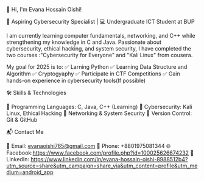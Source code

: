 👋 Hi, I'm Evana Hossain Oishi!

🚀 Aspiring Cybersecurity Specialist | 💻 Undergraduate ICT Student at BUP

I am currently learning computer fundamentals, networking, and C++ while strengthening my knowledge in C and Java. Passionate about cybersecurity, ethical hacking, and system security, I have completed the two courses :"Cybersecurity for Everyone" and "Kali Linux" from cousera.


My goal for 2025 is to:
✅ Larning Python
✅ Learning Data Structure and Algorithm
✅ Cryptogyaphy
✅ Participate in CTF Competitions
✅ Gain hands-on experience in cybersecurity tools(If possible)



🛠️ Skills & Technologies

🔹 Programming Languages: C, Java, C++ (Learning)
🔹 Cybersecurity: Kali Linux, Ethical Hacking
🔹 Networking & System Security
🔹 Version Control: Git & GitHub


📬 Contact Me

📩 Email: evanaoishi765@gmail.com
📱 Phone: +8801975081344
🌐 Facebook:https://www.facebook.com/profile.php?id=100025626674232
🔗 LinkedIn: https://www.linkedin.com/in/evana-hossain-oishi-8988512b4?utm_source=share&utm_campaign=share_via&utm_content=profile&utm_medium=android_app


